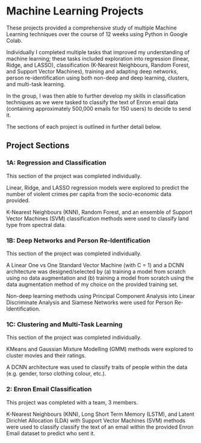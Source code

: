 # Machine Learning Projects
These projects provided a comprehensive study of multiple Machine Learning techniques over the course of 12 weeks using Python in Google Colab.

Individually I completed multiple tasks that improved my understanding of machine learning; these tasks included exploration into regression (linear, Ridge, and LASSO), classification (K-Nearest Neighbours, Random Forest, and Support Vector Machines), training and adapting deep networks, person re-identification using both non-deep and deep learning, clusters, and multi-task learning.

In the group, I was then able to further develop my skills in classification techniques as we were tasked to classify the text of Enron email data (containing approximately 500,000 emails for 150 users) to decide to send it.

The sections of each project is outlined in further detail below.

## Project Sections
### 1A: Regression and Classification
This section of the project was completed individually.

Linear, Ridge, and LASSO regression models were explored to predict the number of violent crimes per capita from the socio-economic data provided.

K-Nearest Neighbours (KNN), Random Forest, and an ensemble of Support Vector Machines (SVM) classification methods were used to classify land type from spectral data.

### 1B: Deep Networks and Person Re-Identification
This section of the project was completed individually.

A Linear One vs One Standard Vector Machine (with C = 1) and a DCNN architecture was designed/selected by (a) training a model from scratch using no data augmentation and (b)  training a model from scratch using the data augmentation method of my choice on the provided training set.

Non-deep learning methods using Principal Component Analysis into Linear Discriminate Analysis and Siamese Networks were used for Person Re-Identification.

### 1C: Clustering and Multi-Task Learning
This section of the project was completed individually.

KMeans and Gaussian Mixture Modelling (GMM) methods were explored to cluster movies and their ratings.

A DCNN architecture was used to classify traits of people within the data (e.g. gender, torso clothing colour, etc.).

### 2: Enron Email Classification
This project was completed with a team, 3 members.

K-Nearest Neighbours (KNN), Long Short Term Memory (LSTM), and Latent Dirichlet Allocation (LDA) with Support Vector Machines (SVM) methods were used to classify classify the text of an email within the provided Enron Email dataset to predict who sent it.
